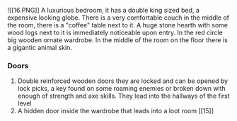 ![[16.PNG]]
A luxurious bedroom, it has a double king sized bed, a expensive looking globe. There is a very comfortable couch in the middle of the room, there is a "coffee" table next to it. A huge stone hearth with some wood logs next to it is immediately noticeable upon entry. In the red circle big wooden ornate wardrobe. In the middle of the room on the floor there is a gigantic animal skin.

### Doors
1. Double reinforced wooden doors they are locked and can be opened by lock picks, a key found on some roaming enemies or broken down with enough of strength and axe skills. They lead into the hallways of the first level
2. A hidden door inside the wardrobe that leads into a loot room [[15]]
